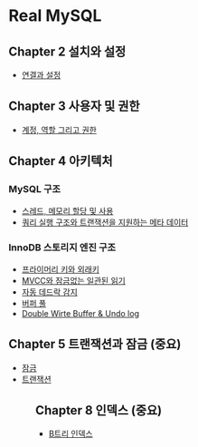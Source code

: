 # Real MySQL

## Chapter 2 설치와 설정

<ul>
    <li><a href="docs/ch02.md">연결과 설정</a></li>
</ul>

## Chapter 3 사용자 및 권한

<ul>
    <li><a href="docs/ch03.md">계정, 역할 그리고 권한</a></li>
</ul>

## Chapter 4 아키텍처

### MySQL 구조
<ul>
    <li><a href="docs/ch04-1-1.md">스레드, 메모리 할당 및 사용</a></li>
    <li><a href="docs/ch04-1-2.md">쿼리 실행 구조와 트랜잭션을 지원하는 메타 데이터</a></li>
</ul>

### InnoDB 스토리지 엔진 구조

<ul>
    <li><a href="docs/ch04-2-1.md">프라이머리 키와 외래키</a></li>
    <li><a href="docs/ch04-2-2.md">MVCC와 잠금없는 일관된 읽기</a></li>
    <li><a href="docs/ch04-2-3.md">자동 데드락 감지</a></li>
    <li><a href="docs/ch04-2-4.md">버퍼 풀</a></li>
    <li><a href="docs/ch04-2-5.md">Double Wirte Buffer & Undo log</a>
</ul>

## Chapter 5 트랜잭션과 잠금 (중요)

<ul>
    <li><a href="docs/ch05-lock.md">잠금</a></li>
    <li><a href="docs/ch05-transaction.md">트랜잭션</a></li>
<ul>

## Chapter 8 인덱스 (중요)

<ul>
    <li><a href="docs/ch06-B트리인덱스.md">B트리 인덱스</a></li>
<ul>